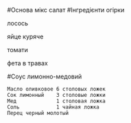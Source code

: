 #Основа
мікс салат
#Інгредієнти
огірки

лосось

яйце куряче

томати

фета в травах

#Соус
лимонно-медовий

````
Масло оливковое 6 столовых ложек
Сок лимонный	3 столовые ложки
Мед	            1 столовая ложка
Соль	        1 чайная ложка
Перец черный молотый
````
